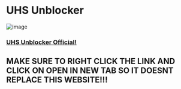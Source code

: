 # UHS Unblocker

![image](https://github.com/user-attachments/assets/a7c3f3c2-9c7c-4676-b691-0eef9260df8e)
### [UHS Unblocker Official!](https://supreme-space-chainsaw-v6rjj6v4jgxj26q4j-3003.app.github.dev/)
## MAKE SURE TO RIGHT CLICK THE LINK AND CLICK ON OPEN IN NEW TAB SO IT DOESNT REPLACE THIS WEBSITE!!!
